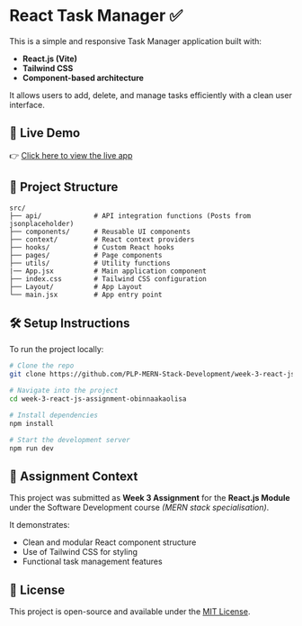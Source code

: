 # React Task Manager ✅

This is a simple and responsive Task Manager application built with:

- **React.js (Vite)**
- **Tailwind CSS**
- **Component-based architecture**

It allows users to add, delete, and manage tasks efficiently with a clean user interface.


## 🚀 Live Demo

👉 [Click here to view the live app](https://react-task-manager-zeta.vercel.app/)


## 📁 Project Structure

```
src/
├── api/             # API integration functions (Posts from jsonplaceholder)
├── components/      # Reusable UI components
├── context/         # React context providers
├── hooks/           # Custom React hooks
├── pages/           # Page components
├── utils/           # Utility functions
|── App.jsx          # Main application component
├── index.css        # Tailwind CSS configuration
├── Layout/          # App Layout
└── main.jsx         # App entry point
```


## 🛠️ Setup Instructions

To run the project locally:

```bash
# Clone the repo
git clone https://github.com/PLP-MERN-Stack-Development/week-3-react-js-assignment-obinnaakaolisa.git

# Navigate into the project
cd week-3-react-js-assignment-obinnaakaolisa

# Install dependencies
npm install

# Start the development server
npm run dev
```


## 🧾 Assignment Context

This project was submitted as **Week 3 Assignment** for the **React.js Module** under the Software Development course *(MERN stack specialisation)*.

It demonstrates:

- Clean and modular React component structure  
- Use of Tailwind CSS for styling  
- Functional task management features  


## 📄 License

This project is open-source and available under the [MIT License](LICENSE).
